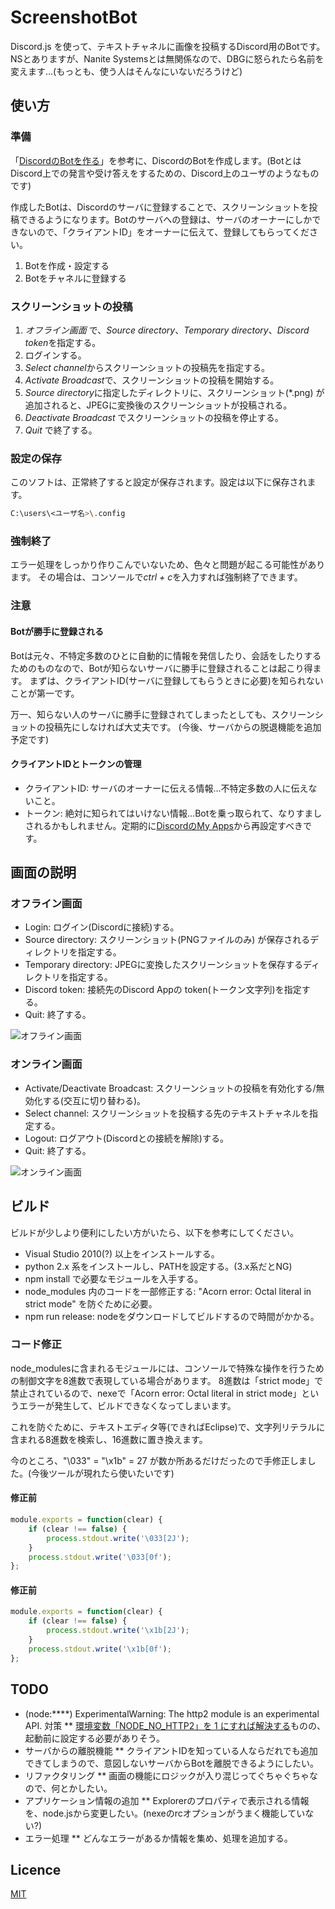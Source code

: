 # ScreenshotBot
Discord.js を使って、テキストチャネルに画像を投稿するDiscord用のBotです。NSとありますが、Nanite Systemsとは無関係なので、DBGに怒られたら名前を変えます…(もっとも、使う人はそんなにいないだろうけど)

## 使い方
### 準備
「[DiscordのBotを作る](https://weakenedfuntimeblog.wordpress.com/2017/07/23/discord%e3%81%aebot%e3%82%92%e3%81%a4%e3%81%8f%e3%82%8b/)」を参考に、DiscordのBotを作成します。(BotとはDiscord上での発言や受け答えをするための、Discord上のユーザのようなものです)

作成したBotは、Discordのサーバに登録することで、スクリーンショットを投稿できるようになります。Botのサーバへの登録は、サーバのオーナーにしかできないので、「クライアントID」をオーナーに伝えて、登録してもらってください。

1. Botを作成・設定する
2. Botをチャネルに登録する

### スクリーンショットの投稿
1. *オフライン画面* で、*Source directory*、*Temporary directory*、*Discord token*を指定する。
2. ログインする。
3. *Select channel*からスクリーンショットの投稿先を指定する。
4. *Activate Broadcast*で、スクリーンショットの投稿を開始する。
5. *Source directory*に指定したディレクトリに、スクリーンショット(*.png) が追加されると、JPEGに変換後のスクリーンショットが投稿される。
6. *Deactivate Broadcast* でスクリーンショットの投稿を停止する。
7. *Quit* で終了する。

### 設定の保存
このソフトは、正常終了すると設定が保存されます。設定は以下に保存されます。

``` sh
C:\users\<ユーザ名>\.config
```
### 強制終了
エラー処理をしっかり作りこんでいないため、色々と問題が起こる可能性があります。
その場合は、コンソールで*ctrl + c*を入力すれば強制終了できます。

### 注意
#### Botが勝手に登録される
Botは元々、不特定多数のひとに自動的に情報を発信したり、会話をしたりするためのものなので、Botが知らないサーバに勝手に登録されることは起こり得ます。
まずは、クライアントID(サーバに登録してもらうときに必要)を知られないことが第一です。

万一、知らない人のサーバに勝手に登録されてしまったとしても、スクリーンショットの投稿先にしなければ大丈夫です。
(今後、サーバからの脱退機能を追加予定です)

#### クライアントIDとトークンの管理
* クライアントID: サーバのオーナーに伝える情報…不特定多数の人に伝えないこと。
* トークン: 絶対に知られてはいけない情報…Botを乗っ取られて、なりすましされるかもしれません。定期的に[DiscordのMy Apps](https://discordapp.com/developers/applications/me/)から再設定すべきです。


## 画面の説明
### オフライン画面
* Login: ログイン(Discordに接続)する。
* Source directory: スクリーンショット(PNGファイルのみ) が保存されるディレクトリを指定する。
* Temporary directory: JPEGに変換したスクリーンショットを保存するディレクトリを指定する。
* Discord token: 接続先のDiscord Appの token(トークン文字列)を指定する。
* Quit: 終了する。

![オフライン画面](https://github.com/WeakenedPlayer/minimum/raw/master/images/offline.png)

### オンライン画面
* Activate/Deactivate Broadcast: スクリーンショットの投稿を有効化する/無効化する(交互に切り替わる)。
* Select channel: スクリーンショットを投稿する先のテキストチャネルを指定する。
* Logout: ログアウト(Discordとの接続を解除)する。
* Quit: 終了する。

![オンライン画面](https://github.com/WeakenedPlayer/minimum/raw/master/images/online.png)


## ビルド
ビルドが少しより便利にしたい方がいたら、以下を参考にしてください。

* Visual Studio 2010(?) 以上をインストールする。
* python 2.x 系をインストールし、PATHを設定する。(3.x系だとNG)
* npm install で必要なモジュールを入手する。
* node_modules 内のコードを一部修正する: "Acorn error: Octal literal in strict mode" を防ぐために必要。
* npm run release: nodeをダウンロードしてビルドするので時間がかかる。

### コード修正
node_modulesに含まれるモジュールには、コンソールで特殊な操作を行うための制御文字を8進数で表現している場合があります。
8進数は「strict mode」で禁止されているので、nexeで「Acorn error: Octal literal in strict mode」というエラーが発生して、ビルドできなくなってしまいます。

これを防ぐために、テキストエディタ等(できればEclipse)で、文字列リテラルに含まれる8進数を検索し、16進数に置き換えます。

今のところ、"\033" = "\x1b" = 27 が数か所あるだけだったので手修正しました。(今後ツールが現れたら使いたいです)

#### 修正前

```js
module.exports = function(clear) {
    if (clear !== false) {
        process.stdout.write('\033[2J');
    }
    process.stdout.write('\033[0f');
};
```

#### 修正前

```js
module.exports = function(clear) {
    if (clear !== false) {
        process.stdout.write('\x1b[2J');
    }
    process.stdout.write('\x1b[0f');
};
```

## TODO
* (node:****) ExperimentalWarning: The http2 module is an experimental API. 対策
** [環境変数「NODE_NO_HTTP2」を 1 にすれば解決する](https://github.com/nodejs/node/pull/15685)ものの、起動前に設定する必要がありそう。
* サーバからの離脱機能
** クライアントIDを知っている人ならだれでも追加できてしまうので、意図しないサーバからBotを離脱できるようにしたい。
* リファクタリング
** 画面の機能にロジックが入り混じってぐちゃぐちゃなので、何とかしたい。
* アプリケーション情報の追加
** Explorerのプロパティで表示される情報を、node.jsから変更したい。(nexeのrcオプションがうまく機能していない?)
* エラー処理
** どんなエラーがあるか情報を集め、処理を追加する。


## Licence
[MIT](https://github.com/tcnksm/tool/blob/master/LICENCE)